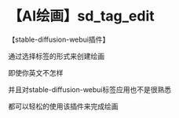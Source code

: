 # 【AI绘画】sd_tag_edit
【stable-diffusion-webui插件】

通过选择标签的形式来创建绘画

即使你英文不怎样

并且对stable-diffusion-webui标签应用也不是很熟悉

都可以轻松的使用该插件来完成绘画
